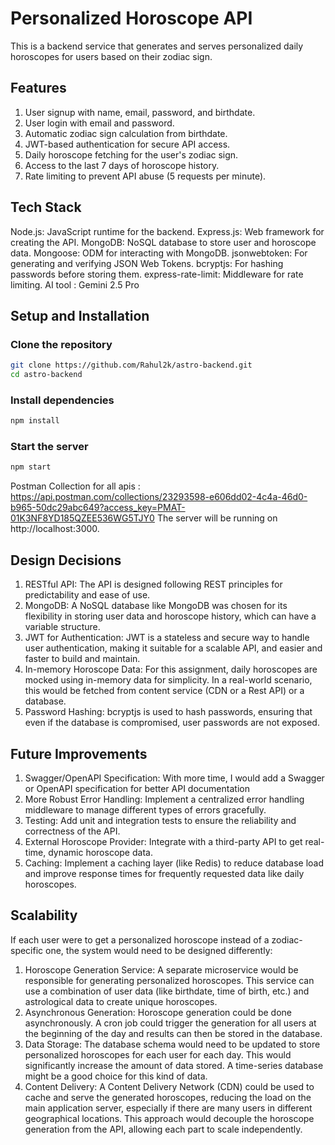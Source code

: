 # Personalized Horoscope API
This is a backend service that generates and serves personalized daily horoscopes for users based on their zodiac sign.
## Features
1. User signup with name, email, password, and birthdate.
2. User login with email and password.
3. Automatic zodiac sign calculation from birthdate.
4. JWT-based authentication for secure API access.
5. Daily horoscope fetching for the user's zodiac sign.
6. Access to the last 7 days of horoscope history.
7. Rate limiting to prevent API abuse (5 requests per minute).
   
## Tech Stack
Node.js: JavaScript runtime for the backend.
Express.js: Web framework for creating the API.
MongoDB: NoSQL database to store user and horoscope data.
Mongoose: ODM for interacting with MongoDB.
jsonwebtoken: For generating and verifying JSON Web Tokens.
bcryptjs: For hashing passwords before storing them.
express-rate-limit: Middleware for rate limiting.
AI tool : Gemini 2.5 Pro



## Setup and Installation
### Clone the repository
```bash
git clone https://github.com/Rahul2k/astro-backend.git
cd astro-backend
```

### Install dependencies
```bash
npm install
```

### Start the server
```bash
npm start
```
Postman Collection for all apis : https://api.postman.com/collections/23293598-e606dd02-4c4a-46d0-b965-50dc29abc649?access_key=PMAT-01K3NF8YD185QZEE536WG5TJY0
The server will be running on http://localhost:3000.


## Design Decisions
1. RESTful API: The API is designed following REST principles for predictability and ease of use.
2. MongoDB: A NoSQL database like MongoDB was chosen for its flexibility in storing user data and horoscope history, which can have a variable structure.
3. JWT for Authentication: JWT is a stateless and secure way to handle user authentication, making it suitable for a scalable API, and easier and faster to build and maintain.
4. In-memory Horoscope Data: For this assignment, daily horoscopes are mocked using in-memory data for simplicity. In a real-world scenario, this would be fetched from content service (CDN or a Rest API) or a database.
5. Password Hashing: bcryptjs is used to hash passwords, ensuring that even if the database is compromised, user passwords are not exposed.
   
## Future Improvements
1. Swagger/OpenAPI Specification: With more time, I would add a Swagger or OpenAPI specification for better API documentation
2. More Robust Error Handling: Implement a centralized error handling middleware to manage different types of errors gracefully.
3. Testing: Add unit and integration tests to ensure the reliability and correctness of the API.
4. External Horoscope Provider: Integrate with a third-party API to get real-time, dynamic horoscope data.
5. Caching: Implement a caching layer (like Redis) to reduce database load and improve response times for frequently requested data like daily horoscopes.

## Scalability
If each user were to get a personalized horoscope instead of a zodiac-specific one, the system would need to be designed differently:
1. Horoscope Generation Service: A separate microservice would be responsible for generating personalized horoscopes. This service can use a combination of user data (like birthdate, time of birth, etc.) and astrological data to create unique horoscopes.
2. Asynchronous Generation: Horoscope generation could be done asynchronously. A cron job could trigger the generation for all users at the beginning of the day and results can then be stored in the database.
3. Data Storage: The database schema would need to be updated to store personalized horoscopes for each user for each day. This would significantly increase the amount of data stored. A time-series database might be a good choice for this kind of data.
4. Content Delivery: A Content Delivery Network (CDN) could be used to cache and serve the generated horoscopes, reducing the load on the main application server, especially if there are many users in different geographical locations.
This approach would decouple the horoscope generation from the API, allowing each part to scale independently.
